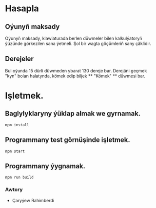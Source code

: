 # Hasapla

## Oýunyň maksady

Oýunyň maksady, klawiaturada berlen düwmeler bilen kalkulýatoryň ýüzünde görkezilen sana ýetmeli. Şol bir wagta göçümleriň sany çäklidir.

## Derejeler

Bul oýunda 15 dürli düwmeden ybarat 130 dereje bar. Derejäni geçmek "kyn" bolan halatynda, kömek edip biljek
** "Kömek" ** düwmesi bar.

# Işletmek.

## Baglylyklaryny ýüklap almak we gyrnamak.

```
npm install
```

## Programmany test görnüşinde işletmek.

```
npm start
```

## Programmany ýygnamak.

```
npm run build
```

### Awtory

- Çaryýew Rahimberdi
